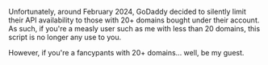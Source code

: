 Unfortunately, around February 2024, GoDaddy decided to silently limit their API availability to those with 20+ domains bought under their account.
As such, if you're a measly user such as me with less than 20 domains, this script is no longer any use to you.

However, if you're a fancypants with 20+ domains... well, be my guest.

